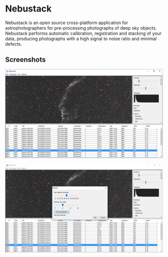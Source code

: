# Nebustack

Nebustack is an open source cross-platform application for astrophotographers for pre-processing photographs of deep sky objects. Nebustack performs automatic calibration, registration and stacking of your data, producing photographs with a high signal to noise ratio and minimal defects.

## Screenshots

![screenshot1](https://github.com/jonathanedgecombe/nebustack/raw/master/screenshot1.png)

![screenshot2](https://github.com/jonathanedgecombe/nebustack/raw/master/screenshot2.png)
